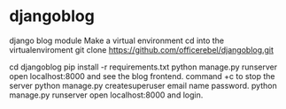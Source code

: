# djangoblog
django blog module
Make a virtual environment
cd into the virtualenviroment
git clone https://github.com/officerebel/djangoblog.git

cd djangoblog
pip install -r requirements.txt
python manage.py runserver
open localhost:8000
and see the blog frontend.
command +c to stop the server
python manage.py createsuperuser
email
name
password.
python manage.py runserver
open localhost:8000 and login.

